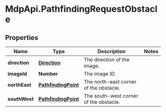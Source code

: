 # MdpApi.PathfindingRequestObstacle

## Properties

Name | Type | Description | Notes
------------ | ------------- | ------------- | -------------
**direction** | [**Direction**](Direction.md) | The direction of the image. | 
**imageId** | **Number** | The image ID. | 
**northEast** | [**PathfindingPoint**](PathfindingPoint.md) | The north-east corner of the obstacle. | 
**southWest** | [**PathfindingPoint**](PathfindingPoint.md) | The south-west corner of the obstacle. | 


